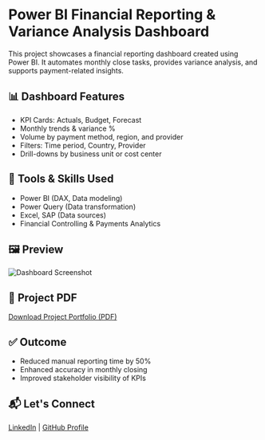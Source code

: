 # Power BI Financial Reporting & Variance Analysis Dashboard

This project showcases a financial reporting dashboard created using Power BI. It automates monthly close tasks, provides variance analysis, and supports payment-related insights.

## 📊 Dashboard Features
- KPI Cards: Actuals, Budget, Forecast
- Monthly trends & variance %
- Volume by payment method, region, and provider
- Filters: Time period, Country, Provider
- Drill-downs by business unit or cost center

## 💼 Tools & Skills Used
- Power BI (DAX, Data modeling)
- Power Query (Data transformation)
- Excel, SAP (Data sources)
- Financial Controlling & Payments Analytics

## 🖼 Preview
![Dashboard Screenshot](./Financial_Reporting_&.png)

## 📄 Project PDF
[Download Project Portfolio (PDF)](./PowerBI_Financial_Project_Portfolio_Clean.pdf)

## ✅ Outcome
- Reduced manual reporting time by 50%
- Enhanced accuracy in monthly closing
- Improved stakeholder visibility of KPIs

## 📬 Let's Connect
[LinkedIn](https://www.linkedin.com/in/YOUR-LINKEDIN) | [GitHub Profile](https://github.com/SwathiKariyanna)


